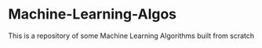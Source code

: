 # Machine-Learning-Algos
This is a repository of some Machine Learning Algorithms built from scratch
